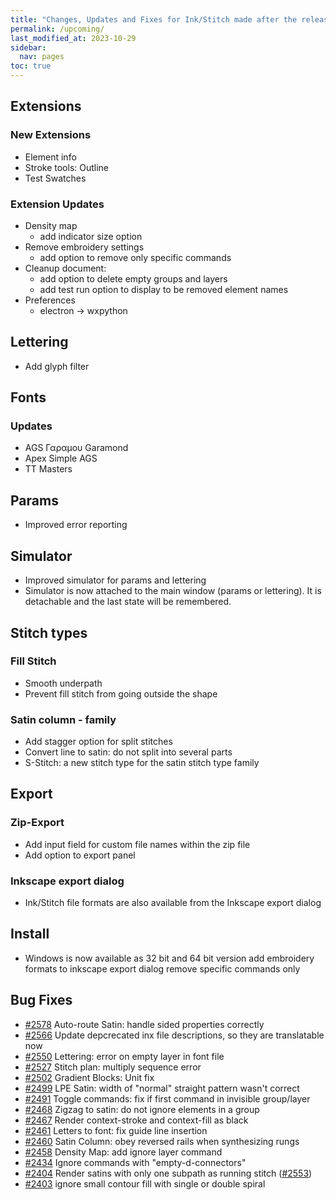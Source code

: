 ```yaml
---
title: "Changes, Updates and Fixes for Ink/Stitch made after the release of v3.0.1"
permalink: /upcoming/
last_modified_at: 2023-10-29
sidebar:
  nav: pages
toc: true
---
```

## Extensions
### New Extensions
  * Element info
  * Stroke tools: Outline
  * Test Swatches

### Extension Updates
  * Density map
    * add indicator size option
  * Remove embroidery settings
    * add option to remove only specific commands
  * Cleanup document:
    * add option to delete empty groups and layers
    * add test run option to display to be removed element names
  * Preferences
    * electron -> wxpython

## Lettering
  * Add glyph filter

## Fonts

### Updates
  * AGS Γαραμου Garamond
  * Apex Simple AGS
  * TT Masters

## Params
  * Improved error reporting

## Simulator
  * Improved simulator for params and lettering
  * Simulator is now attached to the main window (params or lettering).
    It is detachable and the last state will be remembered.

## Stitch types

### Fill Stitch
  * Smooth underpath
  * Prevent fill stitch from going outside the shape

### Satin column - family
  * Add stagger option for split stitches
  * Convert line to satin: do not split into several parts
  * S-Stitch: a new stitch type for the satin stitch type family

## Export

### Zip-Export
  * Add input field for custom file names within the zip file
  * Add option to export panel

### Inkscape export dialog
  * Ink/Stitch file formats are also available from the Inkscape export dialog 

## Install
  * Windows is now available as 32 bit and 64 bit version
    add embroidery formats to inkscape export dialog
    remove specific commands only

## Bug Fixes
 * [#2578](https://github.com/inkstitch/inkstitch/issues/2578) Auto-route Satin: handle sided properties correctly
 * [#2566](https://github.com/inkstitch/inkstitch/issues/2566) Update depcrecated inx file descriptions, so they are translatable now
 * [#2550](https://github.com/inkstitch/inkstitch/issues/2550) Lettering: error on empty layer in font file
 * [#2527](https://github.com/inkstitch/inkstitch/issues/2527) Stitch plan: multiply sequence error
 * [#2502](https://github.com/inkstitch/inkstitch/issues/2502) Gradient Blocks: Unit fix
 * [#2499](https://github.com/inkstitch/inkstitch/issues/2499) LPE Satin: width of "normal" straight pattern wasn't correct
 * [#2491](https://github.com/inkstitch/inkstitch/issues/2491) Toggle commands: fix if first command in invisible group/layer
 * [#2468](https://github.com/inkstitch/inkstitch/issues/2468) Zigzag to satin: do not ignore elements in a group
 * [#2467](https://github.com/inkstitch/inkstitch/issues/2467) Render context-stroke and context-fill as black
 * [#2461](https://github.com/inkstitch/inkstitch/issues/2461) Letters to font: fix guide line insertion
 * [#2460](https://github.com/inkstitch/inkstitch/issues/2460) Satin Column: obey reversed rails when synthesizing rungs
 * [#2458](https://github.com/inkstitch/inkstitch/issues/2458) Density Map: add ignore layer command
 * [#2434](https://github.com/inkstitch/inkstitch/issues/2434) Ignore commands with "empty-d-connectors"
 * [#2404](https://github.com/inkstitch/inkstitch/issues/2404) Render satins with only one subpath as running stitch ([#2553](https://github.com/inkstitch/inkstitch/issues/2553))
 * [#2403](https://github.com/inkstitch/inkstitch/issues/2403) ignore small contour fill with single or double spiral

